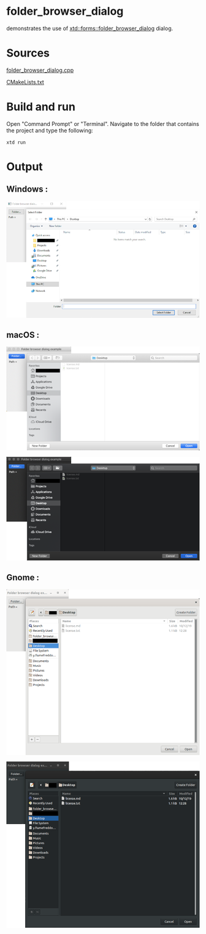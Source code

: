 # folder_browser_dialog

demonstrates the use of [xtd::forms::folder_browser_dialog](../../../src/xtd_forms/include/xtd/forms/folder_browser_dialog.hpp) dialog.

# Sources

[folder_browser_dialog.cpp](folder_browser_dialog.cpp)

[CMakeLists.txt](CMakeLists.txt)

# Build and run

Open "Command Prompt" or "Terminal". Navigate to the folder that contains the project and type the following:

```shell
xtd run
```

# Output

## Windows :

![Screenshot](../../../docs/pictures/examples/folder_browser_dialog_w.png)

## macOS :

![Screenshot](../../../docs/pictures/examples/folder_browser_dialog_m.png)

![Screenshot](../../../docs/pictures/examples/folder_browser_dialog_md.png)

## Gnome :

![Screenshot](../../../docs/pictures/examples/folder_browser_dialog_g.png)

![Screenshot](../../../docs/pictures/examples/folder_browser_dialog_gd.png)
